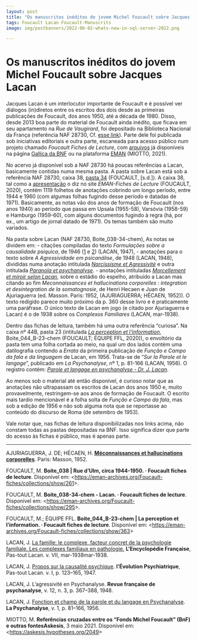 ```yaml
---
layout: post
title: "Os manuscritos inéditos do jovem Michel Foucault sobre Jacques Lacan"
tags: Foucault Lacan Foucault-Manuscrits
image: img/postbanners/2022-06-02-whats-new-in-sql-server-2022.png

---
```


# Os manuscritos inéditos do jovem Michel Foucault sobre Jacques Lacan

Jacques Lacan é um interlocutor importante de Foucault e é possível ver
diálogos (in)diretos entre os escritos dos dois desde as primeiras
publicações de Foucault, dos anos 1950, até a década de 1980. Disso,
desde 2013 boa parte do material de Foucault ainda inédito, que ficava
em seu apartamento na *Rue de Vaugirard*, foi depositado na Biblioteca
Nacional da França (referência NAF 28730, Cf. [esse
link](https://askesis.hypotheses.org/2049)). Parte dele foi publicada
sob iniciativas editoriais e outra parte, escaneada para acesso público
num projeto chamado *Foucault Fiches de Lecture*, com
[arquivos](https://askesis.hypotheses.org/2049) já disponíveis na página
[Gallica da BNF](https://gallica.bnf.fr/) ou na plataforma
[EMAN](https://eman-archives.org/Foucault-fiches/) (MIOTTO, 2021).

No acervo já disponível sob a NAF 28730 há poucas referências a Lacan,
basicamente contidas numa mesma pasta. A pasta sobre Lacan está sob a
referência NAF 28730, caixa 38, [pasta
34](https://eman-archives.org/Foucault-fiches/collections/show/295)
(FOUCAULT, \[s.d.\]). A caixa 38, tal como a
[apresentação](https://eman-archives.org/Foucault-fiches/collections/show/261)
o diz no site *EMAN-Fiches de Lecture* (FOUCAULT, 2020), contém 1119
folhetos de anotações cobrindo um longo período, entre 1944 e 1960 (com
algumas folhas fugindo desse período e datadas de 1971). Basicamente, as
notas vão dos anos de formação de Foucault (nos anos 1940) ao período
que passa em Upsala (1955-58), Varsóvia (1958-59) e Hamburgo (1959-60),
com alguns documentos fugindo à regra (há, por ex., um artigo de jornal
datado de 1971). Os temas também são muito variados.

Na pasta sobre Lacan (NAF 28730, Boite_038-34-chem), As notas se dividem
em: - citações compiladas do texto *Formulações sobre a causalidade
psíquica*, de 1946
([1](https://eman-archives.org/Foucault-fiches/items/show/6979) e
[2](https://eman-archives.org/Foucault-fiches/items/show/6980)) (LACAN,
1947), - anotações para o texto sobre *A Agressividade em psicanálise*,
de 1948 (LACAN, 1948), divididas numa anotação intitulada *[Narcissisme
et
Agressivité](https://eman-archives.org/Foucault-fiches/items/show/6981)*
e outra intitulada *[Paranoïa et
psychanalyse](https://eman-archives.org/Foucault-fiches/items/show/6983)*. -
anotações intituladas *[Morcellement et miroir selon
Lacan](https://eman-archives.org/Foucault-fiches/items/show/6982)*,
sobre o estádio do espelho, atribuído a Lacan mas citando ao fim
*Meconnaissances et hallucinations corporelles : integration et
desintegration de la somatognosie*, de Henri Hecaen e Juan de
Ajuriaguerra (ed. Masson. Paris: 1952, (AJURIAGUERRA; HÉCAEN, 1952)). O
texto redigido parece muito próximo da p. 360 desse livro e é
praticamente uma paráfrase. O único texto de Lacan em jogo (e citado por
Ajuriaguerra e Lacan) é o de 1938 sobre os *Complexos Familiares*
(LACAN, mar-1938).

Dentro das fichas de leitura, também há uma outra referência “curiosa”.
Na caixa nº 44B, pasta 23 (intitulada *[La perception et
l’information](https://eman-archives.org/Foucault-fiches/collections/show/363)*,
Boite_044_B-23-chem (FOUCAULT; ÉQUIPE FFL, 2020)), o envoltório da pasta
tem uma folha cortada ao meio, na qual um dos lados contém uma
datilografia contendo a *Errata* da primeira publicação de *Função e
Campo da fala e da linguagem* de Lacan, em 1956. Trata-se de “*Sur la
Parole et le langage*”, publicado em *La Psychanalyse*, nº 1, p. 81-166
(LACAN, 1956). O registro contém: *[Parole et langage en psychanalyse -
Dr. J.
Lacan](https://eman-archives.org/Foucault-fiches/items/show/8280)*.

Ao menos sob o material até então disponível, é curioso notar que as
anotações não ultrapassam os escritos de Lacan dos anos 1950 e, muito
provavelmente, restringem-se aos anos de formação de Foucault. O escrito
mais tardio mencionável é a folha solta de *Função e Campo da fala*, mas
sob a edição de 1956 e não sob alguma nota que se reportasse ao conteúdo
do discurso de Roma (de setembro de 1953).

Vale notar que, nas fichas de leitura disponibilizadas nos links acima,
não constam todas as pastas depositadas na BNF. Isso significa dizer que
parte do acesso às fichas é público, mas é apenas parte.

---

AJURIAGUERRA, J. DE; HÉCAEN, H. **[Méconnaissances et hallucinations
corporelles](https://books.google.com/books/about/M%C3%A9connaissances_et_hallucinations_corpo.html?hl=pt-BR&id=KJIRAQAAMAAJ)**.
Paris: Masson, 1952.

FOUCAULT, M. **Boite_038 \| Rue d’Ulm, circa 1944-1950. · Foucault
fiches de lecture**. Disponível em:
\<<https://eman-archives.org/Foucault-fiches/collections/show/261>\>.

FOUCAULT, M. **Boite_038-34-chem - Lacan. · Foucault fiches de
lecture**. Disponível em:
\<<https://eman-archives.org/Foucault-fiches/collections/show/295>\>.

FOUCAULT, M.; ÉQUIPE FFL. **Boite_044_B-23-chem \| La perception et
l’information. · Foucault fiches de lecture**. Disponível em:
\<<https://eman-archives.org/Foucault-fiches/collections/show/363>\>

LACAN, J. [La famille: le complexe, facteur concret de la psychologie
familiale. Les complexes familiaux en
pathologie.](https://ecole-lacanienne.net/wp-content/uploads/2016/04/1938-03-00.pdf)
**L’Encyclopédie Française**, Pas-tout Lacan. v. VII, mar-1938mar-1938.

LACAN, J. [Propos sur la causalité
psychique](https://ecole-lacanienne.net/wp-content/uploads/2016/04/1946-09-28.pdf).
**l’Évolution Psychiatrique**, Pas-tout Lacan. v. I, p. 123–165, 1947.

LACAN, J. L’agressivité en Psychanalyse. **Revue française de
psychanalyse**, v. 12, n. 3, p. 367–388, 1948.

LACAN, J. [Fonction et champ de la parole et du langage en
Psychanalyse](http://www.psicanaliseefilosofia.com.br/acervo/fonctionetchamp.doc).
**La Psychanalyse**, v. 1, p. 81–166, 1956.

MIOTTO, M. **Referências cruzadas entre os “Fonds Michel Foucault” (BnF)
e outras fontesAskesis**, 3 maio 2021. Disponível em:
\<<https://askesis.hypotheses.org/2049>\>
